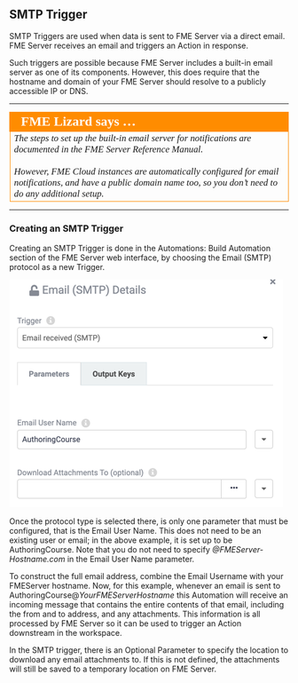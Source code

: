 ## SMTP Trigger ##

SMTP Triggers are used when data is sent to FME Server via a direct email. FME Server receives an email and triggers an Action in response.

Such triggers are possible because FME Server includes a built-in email server as one of its components. However, this does require that the hostname and domain of your FME Server should resolve to a publicly accessible IP or DNS.

---

<table style="border-spacing: 0px">
<tr>
<td style="vertical-align:middle;background-color:darkorange;border: 2px solid darkorange">
<i class="fa fa-quote-left fa-lg fa-pull-left fa-fw" style="color:white;padding-right: 12px;vertical-align:text-top"></i>
<span style="color:white;font-size:x-large;font-weight: bold;font-family:serif">FME Lizard says …</span>
</td>
</tr>

<tr>
<td style="border: 1px solid darkorange">
<span style="font-family:serif; font-style:italic; font-size:larger">
The steps to set up the built-in email server for notifications are documented in the FME Server Reference Manual.
<br><br>However, FME Cloud instances are automatically configured for email notifications, and have a public domain name too, so you don’t need to do any additional setup.
</span>
</td>
</tr>
</table>

---

### Creating an SMTP Trigger ##

Creating an SMTP Trigger is done in the Automations: Build Automation section of the FME Server web interface, by choosing the Email (SMTP) protocol as a new Trigger.

![](./Images/Img4.023.SMTPTriggerSettings.png)

Once the protocol type is selected there, is only one parameter that must be configured, that is the Email User Name. This does not need to be an existing user or email; in the above example, it is set up to be AuthoringCourse. Note that you do not need to specify *@FMEServer-Hostname.com* in the Email User Name parameter.

To construct the full email address, combine the Email Username with your FMEServer hostname. Now, for this example,  whenever an email is sent to AuthoringCourse@*YourFMEServerHostname* this Automation will receive an incoming message that contains the entire contents of that email, including the from and to address, and any attachments. This information is all processed by FME Server so it can be used to trigger an Action downstream in the workspace.

In the SMTP trigger, there is an Optional Parameter to specify the location to download any email attachments to. If this is not defined, the attachments will still be saved to a temporary location on FME Server.
